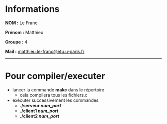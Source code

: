 # Informations

**NOM :** Le Franc

**Prénom :** Matthieu

**Groupe :** 4

**Mail :** matthieu.le-franc@etu.u-paris.fr

---

# Pour compiler/executer

* lancer la commande **make** dans le répertoire
    * cela compilera tous les fichiers.c
* exécuter successivement les commandes
    * **./serveur *num_port***
    * **./client1 *num_port***
    * **./client2 *num_port***
